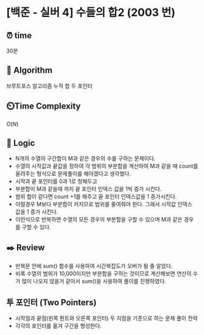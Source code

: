 # [백준 - 실버 4] 수들의 합2 (2003 번)

## ⏰  **time**

30분

## :pushpin: **Algorithm**

브루트포스 알고리즘
누적 합
두 포인터

## ⏲️**Time Complexity**

$O(N)$

## :round_pushpin: **Logic**

- N개의 수열의 구간합이 M과 같은 경우의 수를 구하는 문제이다.
- 수열의 시작값과 끝값을 정하여 각 범위의 부분합을 계산하여 M과 같을 때 count를 올려주는 형식으로 문제풀이를 해야겠다고 생각했다.
- 시작과 끝 포인터를 0과 1로 정해두고
- 부분합이 M과 같을때 까지 끝 포인터 인덱스 값을 1씩 증가 시킨다.
- 범위 합이 같다면 count +1를 해주고 끝 포인터 인덱스값을 1 증가시킨다.
- 이럴경우 M보다 부분합이 커지므로 범위를 줄여줘야 한다. 그래서 시작값 인덱스 값을 1 증가 시킨다.
- 이런식으로 반복하면 수열의 모든 경우의 부분합을 구할 수 있으며  M과 같은 경우를 구할 수 있다.

## :black_nib: **Review**

- 반복문 안에 sum() 함수를 사용하여 시간복잡도가 오버가 될 줄 알았다.
- 비록 수열의 범위가 10,000이지만 부분합을 구하는 것이므로 계산해보면 연산의 수가 많이 나오지 않을거 같아서 sum()을 사용하여 풀이를 진행하였다.

## 투 포인터 (Two Pointers)

- 시작점과 끝점(왼쪽 푄트와 오른쪽 포인터) 두 지점을 기준으로 하는 문제 풀이 전략
- 각각의 포인터를 옮겨 구간을 형성한다.